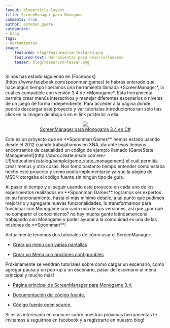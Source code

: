 ```yaml
---
layout: blogarticle-layout
title: ScreenManager para Monogame
comments: true
author: esteban_gaete
categories:
- blog
tags:
- Herramientas
image:
    featured: blog/featured/sm-featured.png
    featured-text: Herramientas para desarrolladores
    teaser: blog/teaser/sm-teaser.png
---
```


<p class="margin-top-30" markdown='1'>
Si nos has estado siguiendo en [Facebook](https://www.facebook.com/spoonman.games) te habrás enterado que hace algún tiempo liberamos una herramienta llamada *ScreenManager*, la cuál es compatible con versión 3.4 de *Monogame*. Esta herramienta permite crear menús interactivos y manejar diferentes escenarios o niveles de un juego de forma independiente. Para acceder a la página donde podrás descargar este proyecto y ver tutoriales introductorios tan solo has click en la imagen de abajo o en el link posterior a ella.
</p>

<p class="margin-top-30">
    <p align="center">
        <a href="http://www.spoonmangames.cl/MonoGame-ScreenManager/">
            <img src="{{ site.url }}/img/blog/content/monogameScreenManager.gif">
            <br>
            ScreenManager para Monogame 3.4 en C#
        </a>
    </p>
</p>

<p class="margin-top-30" markdown='1'>
Este es un proyecto que en **Spoonman Games** hemos estado usando desde el 2012 cuando trabajábamos en XNA, durante esos tiempos encontramos de casualidad un código de ejemplo llamado [GameState Management](http://xbox.create.msdn.com/en-US/education/catalog/sample/game_state_management) el cuál permitía crear menús y otra cosas. Nos tomó bastante tiempo entender como estaba hecho este proyecto y como podía implementarse ya que la página de MSDN otorgaba el código fuente sin ningún tipo de guía. 
</p>

<p class="margin-top-30" markdown='1'>
Al pasar el tiempo y al seguir usando este proyecto en cada uno de los experimentos realizados en **Spoonman Games** logramos ser expertos en su funcionamiento, hasta el más mínimo detalle, a tal punto que pudimos mejorarlo y agregarle nuevas funcionalidades, lo transformamos para funcionar con Monogame con cada una de sus versiones, así que ¿por qué no compartir el conocimiento? no hay mucha gente latinoamericana trabajando con Monogame y poder ayudar a la comunidad es una de las misiones de **Spoonman**!
</p>

<p class="margin-top-30" markdown='1'>
Actualmente tenemos dos tutoriales de cómo usar el ScreenManager:
</p>

* <p class="margin-top-30"><a href="http://www.spoonmangames.cl/MonoGame-ScreenManager/tutoriales/menupantallas/">Crear un menú con varias pantallas</a></p>
* <p><a href="http://www.spoonmangames.cl/MonoGame-ScreenManager/tutoriales/configurable/">Crear un Menú con opciones configurables</a></p>

<p class="margin-top-30" markdown='1'>
Próximamente se vendrán tutoriales sobre como cargar un escenario, como agregar pausa y un pop-up a un escenario, pasar del escenario al menú principal y mucho más!
</p>

* <p class="margin-top-30"><a href="http://www.spoonmangames.cl/MonoGame-ScreenManager/">Página principal de ScreenManager para Monogame 3.4.</a></p>
* <p><a href="http://www.spoonmangames.cl/MonoGame-ScreenManager/doc/">Documentación del código fuente.</a></p>
* <p><a href="https://github.com/SpoonmanGames/MonoGame-ScreenManager/tree/master">Código fuente open source.</a></p>

<p class="margin-top-30" markdown='1'>
Si estás interesado en conocer sobre nuestras próximas herramientas te invitamos a seguirnos en facebook y a registrarte en nuestro blog!
</p>
